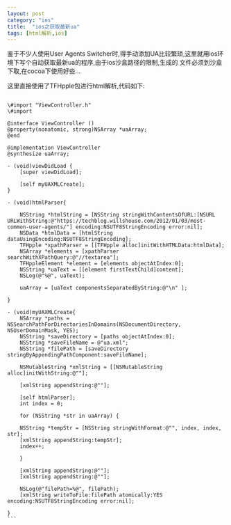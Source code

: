 ```yaml
---
layout: post
category: "ios"
title:  "ios之获取最新ua"
tags: [html解析,ios]
---
```

鉴于不少人使用User Agents Switcher时,得手动添加UA比较繁琐,这里就用ios环境下写个自动获取最新ua的程序,由于ios沙盒路径的限制,生成的
文件必须到沙盒下取,在cocoa下使用好些...

这里直接使用了TFHpple包进行html解析,代码如下:
<pre><code>
\#import "ViewController.h"
\#import <TFHpple.h>

@interface ViewController ()
@property(nonatomic, strong)NSArray *uaArray;
@end

@implementation ViewController
@synthesize uaArray;

- (void)viewDidLoad {
    [super viewDidLoad];

    [self myUAXMLCreate];
}

- (void)htmlParser{

    NSString *htmlString = [NSString stringWithContentsOfURL:[NSURL URLWithString:@"https://techblog.willshouse.com/2012/01/03/most-common-user-agents/"] encoding:NSUTF8StringEncoding error:nil];
    NSData *htmlData = [htmlString dataUsingEncoding:NSUTF8StringEncoding];
    TFHpple *xpathParser = [[TFHpple alloc]initWithHTMLData:htmlData];
    NSArray *elements = [xpathParser searchWithXPathQuery:@"//textarea"];
    TFHppleElement *element = [elements objectAtIndex:0];
    NSString *uaText = [[element firstTextChild]content];
    NSLog(@"%@", uaText);

    uaArray = [uaText componentsSeparatedByString:@"\n" ];

}

- (void)myUAXMLCreate{
    NSArray *paths = NSSearchPathForDirectoriesInDomains(NSDocumentDirectory, NSUserDomainMask, YES);
    NSString *saveDirectory = [paths objectAtIndex:0];
    NSString *saveFileName = @"ua.xml";
    NSString *filePath = [saveDirectory stringByAppendingPathComponent:saveFileName];

    NSMutableString *xmlString = [[NSMutableString alloc]initWithString:@"<useragentswitcher>"];

    [xmlString appendString:@"<folder description=\"UA-Top\">"];

    [self htmlParser];
    int index = 0;

    for (NSString *str in uaArray) {

    NSString *tempStr = [NSString stringWithFormat:@"<useragent description=\"%d\" badge=\"%d\" useragent=\"%@\" appcodename=\"\" appname=\"\" appversion=\"\" platform=\"\" vendor=\"\" vendorsub=\"\" />", index, index, str];
    [xmlString appendString:tempStr];
    index++;

    }

    [xmlString appendString:@"</folder>"];
    [xmlString appendString:@"</useragentswitcher>"];

    NSLog(@"filePath=%@", filePath);
    [xmlString writeToFile:filePath atomically:YES encoding:NSUTF8StringEncoding error:nil];

}
```
